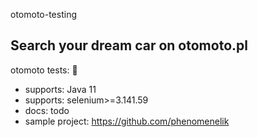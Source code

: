 otomoto-testing

## Search your dream car on otomoto.pl

otomoto tests: 🤖

* supports: Java 11
* supports: selenium>=3.141.59
* docs: todo
* sample project: https://github.com/phenomenelik